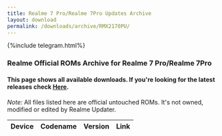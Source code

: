 ```yaml
---
title: Realme 7 Pro/Realme 7Pro Updates Archive
layout: download
permalink: /downloads/archive/RMX2170PU/
---
```


{%include telegram.html%}

<div class="col-12 mx-auto">
    <h3 class="title bg-light p-2 rounded">Realme Official ROMs Archive for Realme 7 Pro/Realme 7Pro</h3>
    <h4>This page shows all available downloads. If you're looking for the latest releases check
        <a href="/downloads/latest/RMX2170PU/">Here</a>.</h4>
    <p><i>Note: </i>All files listed here are official untouched ROMs.
        It's not owned, modified or edited by Realme Updater.</p>
    <div class="table-responsive-md" id="table-wrapper">
        <table id="downloads" class="display dt-responsive compact table table-striped table-hover table-sm">
            <thead class="thead-dark">
                <tr>
                    <th>Device</th>
                    <th>Codename</th>
                    <th>Version</th>
                    <th>Link</th>
                </tr>
            </thead>
            <script>loadArchive("RMX2170PU")</script>
        </table>
    </div>
</div>